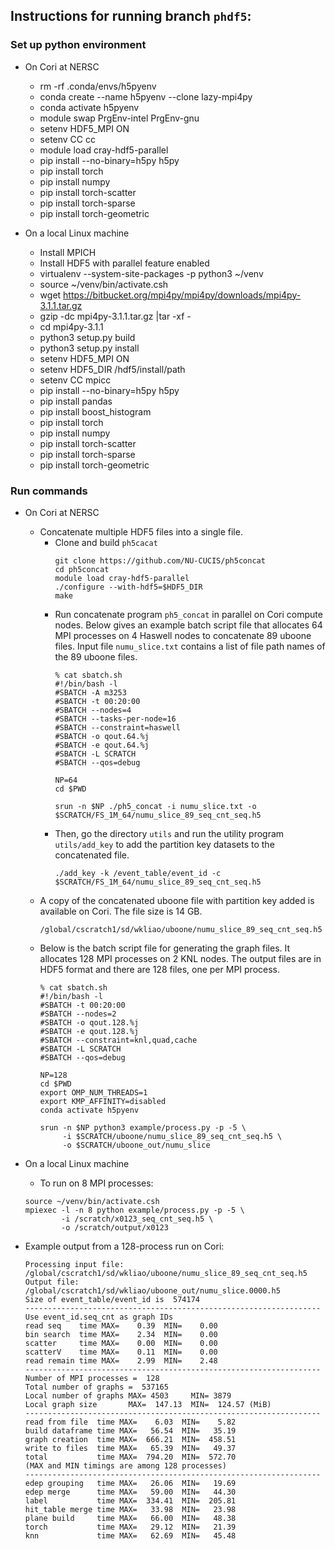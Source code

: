 ## Instructions for running branch `phdf5`:

### Set up python environment
* On Cori at NERSC
  + rm -rf .conda/envs/h5pyenv
  + conda create --name h5pyenv --clone lazy-mpi4py
  + conda activate h5pyenv
  + module swap PrgEnv-intel PrgEnv-gnu
  + setenv HDF5_MPI ON
  + setenv CC cc
  + module load cray-hdf5-parallel
  + pip install --no-binary=h5py h5py
  + pip install torch
  + pip install numpy
  + pip install torch-scatter
  + pip install torch-sparse
  + pip install torch-geometric

* On a local Linux machine
  + Install MPICH
  + Install HDF5 with parallel feature enabled
  + virtualenv --system-site-packages -p python3 ~/venv
  + source ~/venv/bin/activate.csh
  + wget https://bitbucket.org/mpi4py/mpi4py/downloads/mpi4py-3.1.1.tar.gz
  + gzip -dc mpi4py-3.1.1.tar.gz |tar -xf -
  + cd mpi4py-3.1.1
  + python3 setup.py build
  + python3 setup.py install
  + setenv HDF5_MPI ON
  + setenv HDF5_DIR /hdf5/install/path
  + setenv CC mpicc
  + pip install --no-binary=h5py h5py
  + pip install pandas
  + pip install boost_histogram
  + pip install torch
  + pip install numpy
  + pip install torch-scatter
  + pip install torch-sparse
  + pip install torch-geometric

### Run commands
* On Cori at NERSC
  + Concatenate multiple HDF5 files into a single file.
    * Clone and build `ph5cacat`
      ```
      git clone https://github.com/NU-CUCIS/ph5concat
      cd ph5concat
      module load cray-hdf5-parallel
      ./configure --with-hdf5=$HDF5_DIR
      make
      ```
    * Run concatenate program `ph5_concat` in parallel on Cori compute nodes.
      Below gives an example batch script file that allocates 64 MPI processes
      on 4 Haswell nodes to concatenate 89 uboone files. Input file `numu_slice.txt`
      contains a list of file path names of the 89 uboone files.
      ```
      % cat sbatch.sh
      #!/bin/bash -l
      #SBATCH -A m3253
      #SBATCH -t 00:20:00
      #SBATCH --nodes=4
      #SBATCH --tasks-per-node=16
      #SBATCH --constraint=haswell
      #SBATCH -o qout.64.%j
      #SBATCH -e qout.64.%j
      #SBATCH -L SCRATCH
      #SBATCH --qos=debug

      NP=64
      cd $PWD

      srun -n $NP ./ph5_concat -i numu_slice.txt -o $SCRATCH/FS_1M_64/numu_slice_89_seq_cnt_seq.h5
      ````
    * Then, go the directory `utils` and run the utility program `utils/add_key`
      to add the partition key datasets to the concatenated file.
      ````
      ./add_key -k /event_table/event_id -c $SCRATCH/FS_1M_64/numu_slice_89_seq_cnt_seq.h5
      ````
  + A copy of the concatenated uboone file with partition key added is
    available on Cori. The file size is 14 GB.
    ```
    /global/cscratch1/sd/wkliao/uboone/numu_slice_89_seq_cnt_seq.h5
    ```
  + Below is the batch script file for generating the graph files. It allocates
    128 MPI processes on 2 KNL nodes. The output files are in HDF5 format and
    there are 128 files, one per MPI process.
    ```
    % cat sbatch.sh
    #!/bin/bash -l
    #SBATCH -t 00:20:00
    #SBATCH --nodes=2
    #SBATCH -o qout.128.%j
    #SBATCH -e qout.128.%j
    #SBATCH --constraint=knl,quad,cache
    #SBATCH -L SCRATCH
    #SBATCH --qos=debug

    NP=128
    cd $PWD
    export OMP_NUM_THREADS=1
    export KMP_AFFINITY=disabled
    conda activate h5pyenv

    srun -n $NP python3 example/process.py -p -5 \
         -i $SCRATCH/uboone/numu_slice_89_seq_cnt_seq.h5 \
         -o $SCRATCH/uboone_out/numu_slice
    ````
* On a local Linux machine
  + To run on 8 MPI processes:
  ```
  source ~/venv/bin/activate.csh
  mpiexec -l -n 8 python example/process.py -p -5 \
          -i /scratch/x0123_seq_cnt_seq.h5 \
          -o /scratch/output/x0123
  ```

* Example output from a 128-process run on Cori:
  ```
  Processing input file: /global/cscratch1/sd/wkliao/uboone/numu_slice_89_seq_cnt_seq.h5
  Output file: /global/cscratch1/sd/wkliao/uboone_out/numu_slice.0000.h5
  Size of event_table/event_id is  574174
  ------------------------------------------------------------------
  Use event_id.seq_cnt as graph IDs
  read seq    time MAX=    0.39  MIN=    0.00
  bin search  time MAX=    2.34  MIN=    0.00
  scatter     time MAX=    0.00  MIN=    0.00
  scatterV    time MAX=    0.11  MIN=    0.00
  read remain time MAX=    2.99  MIN=    2.48
  ------------------------------------------------------------------
  Number of MPI processes =  128
  Total number of graphs =  537165
  Local number of graphs MAX= 4503     MIN= 3879
  Local graph size       MAX=  147.13  MIN=  124.57 (MiB)
  ------------------------------------------------------------------
  read from file  time MAX=    6.03  MIN=    5.82
  build dataframe time MAX=   56.54  MIN=   35.19
  graph creation  time MAX=  666.21  MIN=  458.51
  write to files  time MAX=   65.39  MIN=   49.37
  total           time MAX=  794.20  MIN=  572.70
  (MAX and MIN timings are among 128 processes)
  ------------------------------------------------------------------
  edep grouping   time MAX=   26.06  MIN=   19.69
  edep merge      time MAX=   59.00  MIN=   44.30
  label           time MAX=  334.41  MIN=  205.81
  hit_table merge time MAX=   33.98  MIN=   23.98
  plane build     time MAX=   66.00  MIN=   48.38
  torch           time MAX=   29.12  MIN=   21.39
  knn             time MAX=   62.69  MIN=   45.48
  ```
